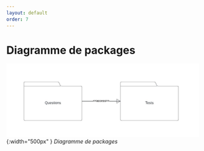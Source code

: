 ```yaml
---
layout: default
order: 7
---
```


<!-- new slide -->

# Diagramme de packages

![Diagramme de packages](./images/diagramme-de-packages.jpeg){:width="500px" }
*Diagramme de packages*

